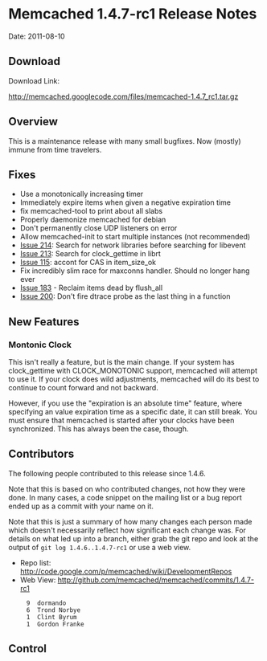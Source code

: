 # Memcached 1.4.7-rc1 Release Notes #

Date: 2011-08-10

## Download ##

Download Link:

http://memcached.googlecode.com/files/memcached-1.4.7_rc1.tar.gz


## Overview ##

This is a maintenance release with many small bugfixes. Now (mostly) immune
from time travelers.

## Fixes ##

  * Use a monotonically increasing timer
  * Immediately expire items when given a negative expiration time
  * fix memcached-tool to print about all slabs
  * Properly daemonize memcached for debian
  * Don't permanently close UDP listeners on error
  * Allow memcached-init to start multiple instances (not recommended)
  * [Issue 214](https://code.google.com/p/memcached/issues/detail?id=214): Search for network libraries before searching for libevent
  * [Issue 213](https://code.google.com/p/memcached/issues/detail?id=213): Search for clock\_gettime in librt
  * [Issue 115](https://code.google.com/p/memcached/issues/detail?id=115): accont for CAS in item\_size\_ok
  * Fix incredibly slim race for maxconns handler. Should no longer hang ever
  * [Issue 183](https://code.google.com/p/memcached/issues/detail?id=183) - Reclaim items dead by flush\_all
  * [Issue 200](https://code.google.com/p/memcached/issues/detail?id=200): Don't fire dtrace probe as the last thing in a function


## New Features ##

### Montonic Clock ###

This isn't really a feature, but is the main change. If your system has
clock\_gettime with CLOCK\_MONOTONIC support, memcached will attempt to use it.
If your clock does wild adjustments, memcached will do its best to continue to
count forward and not backward.

However, if you use the "expiration is an absolute time" feature, where
specifying an value expiration time as a specific date, it can still break.
You must ensure that memcached is started after your clocks have been
synchronized. This has always been the case, though.

## Contributors ##

The following people contributed to this release since 1.4.6.

Note that this is based on who contributed changes, not how they were
done.  In many cases, a code snippet on the mailing list or a bug
report ended up as a commit with your name on it.

Note that this is just a summary of how many changes each person made
which doesn't necessarily reflect how significant each change was.
For details on what led up into a branch, either grab the git repo and
look at the output of `git log 1.4.6..1.4.7-rc1` or use a web view.

  * Repo list:  http://code.google.com/p/memcached/wiki/DevelopmentRepos
  * Web View: http://github.com/memcached/memcached/commits/1.4.7-rc1

```
     9  dormando
     6  Trond Norbye
     1  Clint Byrum
     1  Gordon Franke
```


## Control ##